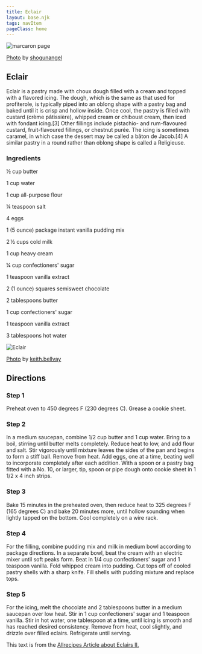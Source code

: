```yaml
---
title: Eclair
layout: base.njk
tags: navItem
pageClass: home
---
```

<main>
  <body>
  <section class="recipeherobanner">
  <div class="recipeimg">
    <img src="/images/eclair1.jpg" alt="marcaron page">
     <p class="credit"><a href="https://www.flickr.com/photos/shogunangel/16671170611/in/photolist-rpb7d4-X6hgtz-7i5hCE-9Aes6y-X6hjRM-28MbcdA-W4Mg2g-22jVwbq-c2QpRu-c2Qq3s-oR6sqo-Jo5TSZ-c2QpZ9-XhVxmv-28ewhyZ-5zHZGH-fCiTCL-2hdNwmw-75SJmR-XhVqxa-JLYYFC-rMHRWB-4SZtXp-6b7gHM-5bnW6V-2ikp1mt-2duZTty-4ULVXV-4szp6s-J5QLXo-6FMyYy-L9ur3N-2mC9xWS-x2M8v-RrDBt-onSMzj-2mgERcE-oR5ZR3-4SGkNo-9mE7Pb-asD77a-bEUQ1-Wch3wq-XhVrQv-zJUR6E-2gi6Wp7-HTeQC7-eKmB93-9mE8YA-6pZ4Uz">Photo</a> by <a href="https://www.flickr.com/photos/shogunangel/">shogunangel</a></p>
    </div>
    <div class="recipeheretext">
    <h1> Eclair</h1>
    <p> Eclair is a pastry made with choux dough filled with a cream and topped with a flavored icing. The dough, which is the same as that used for profiterole, is typically piped into an oblong shape with a pastry bag and baked until it is crisp and hollow inside. Once cool, the pastry is filled with custard (crème pâtissière), whipped cream or chiboust cream, then iced with fondant icing.[3] Other fillings include pistachio- and rum-flavoured custard, fruit-flavoured fillings, or chestnut purée. The icing is sometimes caramel, in which case the dessert may be called a bâton de Jacob.[4] A similar pastry in a round rather than oblong shape is called a Religieuse.</p>
    </div>
  </section>
<!-- steps-->
<section class="step">
    <div class="stepdescription">
      <h3>Ingredients</h3>
      <p>½ cup butter</p>
      <p>1 cup water</p>
      <p>1 cup all-purpose flour </p>
      <p>¼ teaspoon salt</p>
      <p>4 eggs</p>
      <p>1 (5 ounce) package instant vanilla pudding mix</p>
      <p>2 ½ cups cold milk</p>
      <p>1 cup heavy cream</p>
      <p>¼ cup confectioners' sugar</p>
      <p>1 teaspoon vanilla extract</p>
      <p>2 (1 ounce) squares semisweet chocolate</p>
      <p>2 tablespoons butter</p>
      <p>1 cup confectioners' sugar</p>
      <p>1 teaspoon vanilla extract</p>
      <p>3 tablespoons hot water</p>
    </div>
    <div class="recipeimg">
      <img src="/images/eclair2.jpg" alt="Eclair">
       <p class="credit"><a href="https://www.flickr.com/photos/fromkeith/5484625150/in/photolist-9mE8YA-6pZ4Uz-4PPCtE-5sSH1N-iX1GC-4fQtDP-bEbcDc-2mfAMC1-aFFvye-opQY4B-fDuWtf-XhVzQP-fkrtjx-5838oA-8BdPzr-byFU2E-LTFiP-4RgM7B-KHsm6K-5838jN-57XVfR-57XUZT-5hX5sA-4RkYJm-5jdEov-ffrhTw-2ijL4Hm-WG9ZxY-76eJFB-opQTN2-WG9Vxo-2npgiB-6rec5v-XhVm8t-47MRE4-47RUuh-2meVusG-6F3nzb-o6BugR-4RgLNt-6pZ3wK-mCBfMp-4RkZxb-6q49LW-6pZ1aK-6K5Agh-4UR9oQ-6pZ72v-ScjKBd-4UR94w">Photo</a> by <a href="https://www.flickr.com/photos/fromkeith/tomassedlacek/">keith.bellvay</a></p>
    </div>
    
  </section>
   <section class="directions">
      <h1>Directions</h1>
      <div class="steplayout">
      <h3 class="w30">Step 1</h3>
      <p class="w70">Preheat oven to 450 degrees F (230 degrees C). Grease a cookie sheet.</p>
      </div>
      <div class="steplayout">
       <h3 class="w30" >Step 2</h3>
       <p class="w50">In a medium saucepan, combine 1/2 cup butter and 1 cup water. Bring to a boil, stirring until butter melts completely. Reduce heat to low, and add flour and salt. Stir vigorously until mixture leaves the sides of the pan and begins to form a stiff ball. Remove from heat. Add eggs, one at a time, beating well to incorporate completely after each addition. With a spoon or a pastry bag fitted with a No. 10, or larger, tip, spoon or pipe dough onto cookie sheet in 1 1/2 x 4 inch strips.</p>
      </div>
      <div class="steplayout">
       <h3 class="w30">Step 3</h3>
       <p class="w50">Bake 15 minutes in the preheated oven, then reduce heat to 325 degrees F (165 degrees C) and bake 20 minutes more, until hollow sounding when lightly tapped on the bottom. Cool completely on a wire rack.</p>
      </div>
      <div class="steplayout">
         <h3 class="w30">Step 4</h3>
         <p class="w50">For the filling, combine pudding mix and milk in medium bowl according to package directions. In a separate bowl, beat the cream with an electric mixer until soft peaks form. Beat in 1/4 cup confectioners' sugar and 1 teaspoon vanilla. Fold whipped cream into pudding. Cut tops off of cooled pastry shells with a sharp knife. Fill shells with pudding mixture and replace tops.</p>
        </div>
      <div class="steplayout">
          <h3 class="w30">Step 5</h3>
          <p class="w70">For the icing, melt the chocolate and 2 tablespoons butter in a medium saucepan over low heat. Stir in 1 cup confectioners' sugar and 1 teaspoon vanilla. Stir in hot water, one tablespoon at a time, until icing is smooth and has reached desired consistency. Remove from heat, cool slightly, and drizzle over filled eclairs. Refrigerate until serving.</p>
      </div>
    <div class="article-credit">This text is from the <a href="https://www.allrecipes.com/recipe/19010/eclairs-ii/">Allrecipes Article about Eclairs II.</a></div>
      </section>
  
  </body>
</main>